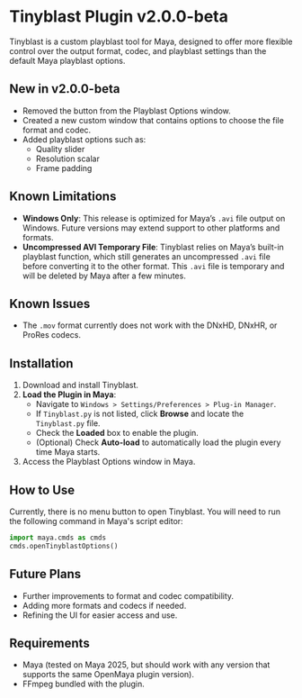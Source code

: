 # Tinyblast Plugin v2.0.0-beta

Tinyblast is a custom playblast tool for Maya, designed to offer more flexible control over the output format, codec, and playblast settings than the default Maya playblast options.

## New in v2.0.0-beta
- Removed the button from the Playblast Options window.
- Created a new custom window that contains options to choose the file format and codec.
- Added playblast options such as:
  - Quality slider
  - Resolution scalar
  - Frame padding

## Known Limitations

- **Windows Only**: This release is optimized for Maya’s `.avi` file output on Windows. Future versions may extend support to other platforms and formats.
- **Uncompressed AVI Temporary File**: Tinyblast relies on Maya’s built-in playblast function, which still generates an uncompressed `.avi` file before converting it to the other format. This `.avi` file is temporary and will be deleted by Maya after a few minutes.

## Known Issues
- The `.mov` format currently does not work with the DNxHD, DNxHR, or ProRes codecs.

## Installation
1. Download and install Tinyblast.
2. **Load the Plugin in Maya**:
   - Navigate to `Windows > Settings/Preferences > Plug-in Manager`.
   - If `Tinyblast.py` is not listed, click **Browse** and locate the `Tinyblast.py` file.
   - Check the **Loaded** box to enable the plugin.
   - (Optional) Check **Auto-load** to automatically load the plugin every time Maya starts.
3. Access the Playblast Options window in Maya.

## How to Use
Currently, there is no menu button to open Tinyblast. You will need to run the following command in Maya's script editor:

```python
import maya.cmds as cmds
cmds.openTinyblastOptions()
```

## Future Plans
- Further improvements to format and codec compatibility.
- Adding more formats and codecs if needed.
- Refining the UI for easier access and use.

## Requirements
- Maya (tested on Maya 2025, but should work with any version that supports the same OpenMaya plugin version).
- FFmpeg bundled with the plugin.